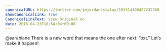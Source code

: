 ```yaml
---
canonicalURL: https://twitter.com/jmjordan/status/591314109427232769
ShowCanonicalLink: true
CanonicalLinkText: View original on
date: 2015-04-23T18:54:04+00:00
---
```

@sarahlane There is a new word that means the one after next: “oxt.” Let’s make it happen!